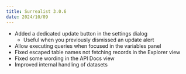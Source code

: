 ```yaml
---
title: Surrealist 3.0.6
date: 2024/10/09
---
```


- Added a dedicated update button in the settings dialog
	- Useful when you previously dismissed an update alert
- Allow executing queries when focused in the variables panel
- Fixed escaped table names not fetching records in the Explorer view
- Fixed some wording in the API Docs view
- Improved internal handling of datasets
